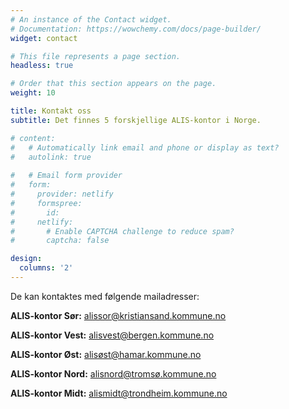 ```yaml
---
# An instance of the Contact widget.
# Documentation: https://wowchemy.com/docs/page-builder/
widget: contact

# This file represents a page section.
headless: true

# Order that this section appears on the page.
weight: 10

title: Kontakt oss
subtitle: Det finnes 5 forskjellige ALIS-kontor i Norge. 

# content:
#   # Automatically link email and phone or display as text?
#   autolink: true
  
#   # Email form provider
#   form:
#     provider: netlify
#     formspree:
#       id:
#     netlify:
#       # Enable CAPTCHA challenge to reduce spam?
#       captcha: false

design:
  columns: '2'
---
```




De kan kontaktes med følgende mailadresser:

**ALIS-kontor Sør:** 
alissor@kristiansand.kommune.no


**ALIS-kontor Vest:** 
alisvest@bergen.kommune.no

**ALIS-kontor Øst:**
alisøst@hamar.kommune.no

**ALIS-kontor Nord:**
alisnord@tromsø.kommune.no

**ALIS-kontor Midt:**
alismidt@trondheim.kommune.no
